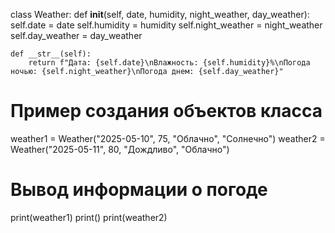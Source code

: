 class Weather:
    def __init__(self, date, humidity, night_weather, day_weather):
        self.date = date
        self.humidity = humidity
        self.night_weather = night_weather
        self.day_weather = day_weather

    def __str__(self):
        return f"Дата: {self.date}\nВлажность: {self.humidity}%\nПогода ночью: {self.night_weather}\nПогода днем: {self.day_weather}"

# Пример создания объектов класса
weather1 = Weather("2025-05-10", 75, "Облачно", "Солнечно")
weather2 = Weather("2025-05-11", 80, "Дождливо", "Облачно")

# Вывод информации о погоде
print(weather1)
print()
print(weather2)

